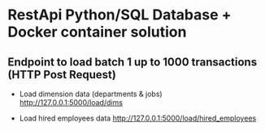 # RestApi Python/SQL Database + Docker container solution

## Endpoint to load batch 1 up to 1000 transactions (HTTP Post Request)

* Load dimension data (departments & jobs)
http://127.0.0.1:5000/load/dims

* Load hired employees data 
http://127.0.0.1:5000/load/hired_employees

